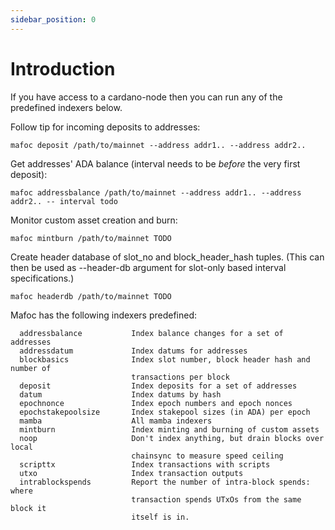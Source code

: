 ```yaml
---
sidebar_position: 0
---
```


# Introduction

If you have access to a cardano-node then you can run any of the
predefined indexers below.

Follow tip for incoming deposits to addresses:
```
mafoc deposit /path/to/mainnet --address addr1.. --address addr2..
```

Get addresses' ADA balance (interval needs to be *before* the very first deposit):
```
mafoc addressbalance /path/to/mainnet --address addr1.. --address
addr2.. -- interval todo
```

Monitor custom asset creation and burn:
```
mafoc mintburn /path/to/mainnet TODO
```

Create header database of slot_no and block_header_hash
tuples. (This can then be used as --header-db argument for slot-only
based interval specifications.)
```
mafoc headerdb /path/to/mainnet TODO
```


Mafoc has the following indexers predefined:

```
  addressbalance           Index balance changes for a set of addresses
  addressdatum             Index datums for addresses
  blockbasics              Index slot number, block header hash and number of
                           transactions per block
  deposit                  Index deposits for a set of addresses
  datum                    Index datums by hash
  epochnonce               Index epoch numbers and epoch nonces
  epochstakepoolsize       Index stakepool sizes (in ADA) per epoch
  mamba                    All mamba indexers
  mintburn                 Index minting and burning of custom assets
  noop                     Don't index anything, but drain blocks over local
                           chainsync to measure speed ceiling
  scripttx                 Index transactions with scripts
  utxo                     Index transaction outputs
  intrablockspends         Report the number of intra-block spends: where
                           transaction spends UTxOs from the same block it
                           itself is in.
```
